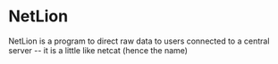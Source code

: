 NetLion
=======

NetLion is a program to direct raw data to users connected to a central server -- it is a little like netcat (hence the name)
